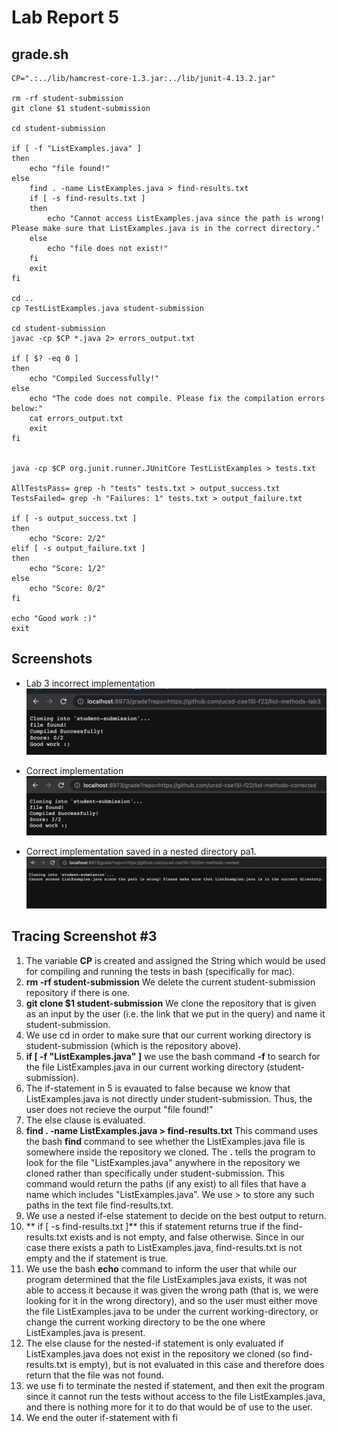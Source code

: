 # Lab Report 5


## grade.sh
```
CP=".:../lib/hamcrest-core-1.3.jar:../lib/junit-4.13.2.jar"

rm -rf student-submission
git clone $1 student-submission

cd student-submission

if [ -f "ListExamples.java" ]
then
    echo "file found!"
else
    find . -name ListExamples.java > find-results.txt
    if [ -s find-results.txt ]
    then
        echo "Cannot access ListExamples.java since the path is wrong! Please make sure that ListExamples.java is in the correct directory."
    else
        echo "file does not exist!"
    fi
    exit
fi

cd ..
cp TestListExamples.java student-submission

cd student-submission
javac -cp $CP *.java 2> errors_output.txt

if [ $? -eq 0 ]
then
    echo "Compiled Successfully!"
else
    echo "The code does not compile. Please fix the compilation errors below:"
    cat errors_output.txt
    exit
fi


java -cp $CP org.junit.runner.JUnitCore TestListExamples > tests.txt 

AllTestsPass= grep -h "tests" tests.txt > output_success.txt
TestsFailed= grep -h "Failures: 1" tests.txt > output_failure.txt

if [ -s output_success.txt ]
then
    echo "Score: 2/2"
elif [ -s output_failure.txt ]
then
    echo "Score: 1/2"
else
    echo "Score: 0/2"
fi

echo "Good work :)"
exit
```


## Screenshots

- Lab 3 incorrect implementation
![image](badImp.png)

- Correct implementation
![image](goodImp.png)

- Correct implementation saved in a nested directory pa1.
![image](wrongPath.png)



## Tracing Screenshot #3

1. The variable **CP** is created and assigned the String which would be used for compiling and running the tests in bash (specifically for mac).
2. **rm -rf student-submission** We delete the current student-submission repository if there is one.
3. **git clone $1 student-submission** We clone the repository that is given as an input by the user (i.e. the link that we put in the query) and name it student-submission.
4. We use cd in order to make sure that our current working directory is student-submission (which is the repository above).
5. **if \[ -f "ListExamples.java" \]** we use the bash command **-f** to search for the file ListExamples.java in our current working directory (student-submission).
6. The if-statement in 5 is evauated to false because we know that ListExamples.java is not directly under student-submission. Thus, the user does not recieve the ourput "file found!"
7. The else clause is evaluated.
8.  **find . -name ListExamples.java > find-results.txt** This command uses the bash **find** command to see whether the ListExamples.java file is somewhere inside the repository we cloned. The **.** tells the program to look for the file "ListExamples.java" anywhere in the repository we cloned rather than specifically under student-submission. This command would return the paths (if any exist) to all files that have a name which includes "ListExamples.java". We use > to store any such paths in the text file find-results.txt.
9.  We use a nested if-else statement to decide on the best output to return.
10. ** if \[ -s find-results.txt \]** this if statement returns true if the find-results.txt exists and is not empty, and false otherwise. Since in our case there exists a path to ListExamples.java, find-results.txt is not empty and the if statement is true.
11. We use the bash **echo** command to inform the user that while our program determined that the file ListExamples.java exists, it was not able to access it because it was given the wrong path (that is, we were looking for it in the wrong directory), and so the user must either move the file ListExamples.java to be under the current working-directory, or change the current working directory to be the one where ListExamples.java is present.
12. The else clause for the nested-if statement is only evaluated if ListExamples.java does not exist in the repository we cloned (so find-results.txt is empty), but is not evaluated in this case and therefore does return that the file was not found.
13. we use fi to terminate the nested if statement, and then exit the program since it cannot run the tests without access to the file ListExamples.java, and there is nothing more for it to do that would be of use to the user.
14. We end the outer if-statement with fi

  

